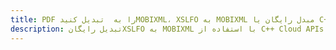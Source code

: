 ---title: PDF را به  تبدیل کنیدMOBIXML، XSLFO به MOBIXML مبدل رایگان یا C++ SDKdescription: تبدیل رایگانXSLFO به MOBIXML با استفاده از C++ Cloud APIs & SDK همچنین اسناد PDF را در Cloud ایجاد، ویرایش و رندر کنید.---